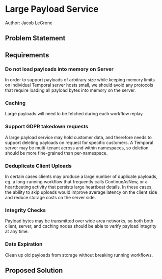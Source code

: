 # Large Payload Service

Author: Jacob LeGrone


## Problem Statement

## Requirements

### Do not load payloads into memory on Server

In order to support payloads of arbitrary size while keeping memory limits on individual Temporal server hosts small, we should avoid any protocols that require loading all payload bytes into memory on the server.

### Caching

Large payloads will need to be fetched during each workflow replay

### Support GDPR takedown requests

A large payload service may hold customer data, and therefore needs to support deleting payloads on request for specific customers. A Temporal server may be multi-tenant across and within namespaces, so deletion should be more fine-grained than per-namespace.

### Deduplicate Client Uploads

In certain cases clients may produce a large number of duplicate payloads, eg. a long-running workflow that frequently calls ContinueAsNew, or a heartbeating activity that persists large heartbeat details. In these cases, the ability to skip uploads would improve average latency on the client side and reduce storage costs on the server side.

### Integrity Checks

Payload bytes may be transmitted over wide area networks, so both both client, server, and caching nodes should be able to verify payload integrity at any time.

### Data Expiration

Clean up old payloads from storage without breaking running workflows.

## Proposed Solution


